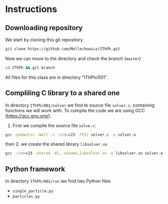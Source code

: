 # Instructions

## Downloading repository
We start by cloning this git repository
```bash
git clone https://github.com/Mellechowicz/IThPh.git
```
Now we can move to the directory and check the branch (`master`)
```bash
cd IThPh && git branch
```
All files for this class are in directory "IThPh/001".

## Compliling C library to a shared one
In directory `IThPh/001/solver` we find te source file `solver.c`, containing functions we will work with. To compile the code we are using GCC (https://gcc.gnu.org/).

1. First we compile the source file `solve.c`:
```bash
gcc -pedantic -Wall -c -std=c23 -fPIC solver.c -o solver.o
```
then 
2. we create the shared library `libsolver.so`
```bash
gcc -std=c23 -shared -Wl,-soname,libsolver.so -o libsolver.so solver.o && cd -
```

## Python framework
In directory `IThPh/001/run` we find two Python files
 * `single_particle.py`
 * `particles.py`
